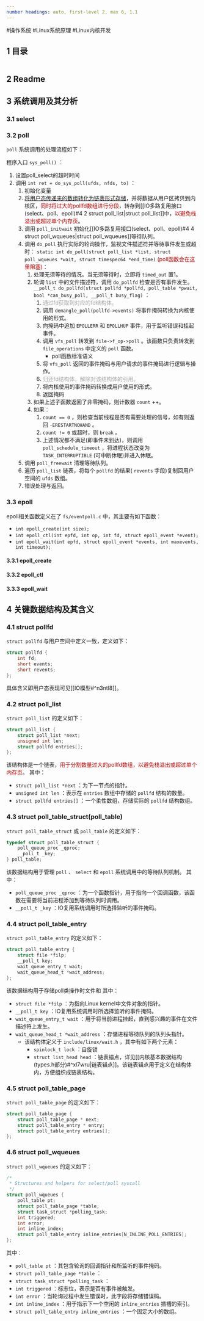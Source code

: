 ```yaml
---
number headings: auto, first-level 2, max 6, 1.1
---
```

#操作系统 #Linux系统原理 #Linux内核开发 

## 1 目录

```toc
```

## 2 Readme



## 3 系统调用及其分析

### 3.1 select



### 3.2 poll

`poll` 系统调用的处理流程如下：

程序入口 `sys_poll()` ：
1. 设置poll_select的超时时间
2. 调用 `int ret = do_sys_poll(ufds, nfds, to)` ：
	1. 初始化变量
	2. <u>将用户态传递来的数组转化为链表形式存储</u>，并将数据从用户区拷贝到内核区，<font color="#c00000">同时将过大的pollfd数组进行分段</font>，转存到[[IO多路复用接口(select、poll、epoll)#4 2 struct poll_list|struct poll_list]]中，<font color="#c00000">以避免栈溢出或超过单个内存页</font>。
	3. 调用 `poll_initwait` 初始化[[IO多路复用接口(select、poll、epoll)#4 4 struct poll_wqueues|struct poll_wqueues]]等待队列。
	4. 调用 `do_poll` 执行实际的轮询操作，监视文件描述符并等待事件发生或超时： `static int do_poll(struct poll_list *list, struct poll_wqueues *wait, struct timespec64 *end_time)` <font color="#c00000">(poll函数会在这里阻塞)</font>：
		1. 处理无须等待的情况。当无须等待时，立即将 `timed_out` 置1。
		2. 轮询 `list` 中的文件描述符，调用 `do_pollfd` 检查是否有事件发生。 `__poll_t do_pollfd(struct pollfd *pollfd, poll_table *pwait, bool *can_busy_poll, __poll_t busy_flag)` ：
			1. <font color="#a5a5a5">通过fd获取到对应的fd结构体。</font>
			2. 调用 `demangle_poll(pollfd->events)` 将事件掩码转换为内核使用的形式。
			3. 向掩码中追加 `EPOLLERR` 和 `EPOLLHUP` 事件，用于监听错误和挂起事件。
			4. 调用 `vfs_poll` 转发到 `file->f_op->poll` 。该函数只负责转发到 `file_operations` 中定义的 `poll` 函数。
				- poll函数标准语义
			5. 将 `vfs_poll` 返回的事件掩码与用户请求的事件掩码进行逻辑与操作。
			6. <font color="#a5a5a5">归还fd结构体，解除对该结构体的引用。</font>
			7. 将内核使用的事件掩码转换成用户使用的形式。
			8. 返回掩码
		3. 如果上述子函数返回了非零掩码，则计数器 `count` ++。
		4. 如果：
			1. `count == 0` ，则检查当前线程是否有需要处理的信号，如有则返回 `-ERESTARTNOHAND` 。
			2. `count != 0` 或超时，则 `break` 。
			3. 上述情况都不满足(即事件未到达)，则调用 `poll_schedule_timeout` ，将进程状态改变为 `TASK_INTERRUPTIBLE` (可中断休眠)并进入休眠。
	5. 调用 `poll_freewait` 清理等待队列。
	6. 遍历 `poll_list` 链表，将每个 `pollfd` 的结果( `revents` 字段)复制回用户空间的 `ufds` 数组。
	7. 错误处理与返回。

### 3.3 epoll

epoll相关函数定义在了 `fs/eventpoll.c` 中，其主要有如下函数：
- `int epoll_create(int size);`
- `int epoll_ctl(int epfd, int op, int fd, struct epoll_event *event);`
- `int epoll_wait(int epfd, struct epoll_event *events, int maxevents, int timeout);`

#### 3.3.1 epoll_create


#### 3.3.2 epoll_ctl


#### 3.3.3 epoll_wait


## 4 关键数据结构及其含义

### 4.1 struct pollfd

`struct pollfd` 与用户空间中定义一致，定义如下：

```C
struct pollfd {
	int fd;
	short events;
	short revents;
};
```

具体含义即用户态表现可见[[IO模型#^n3ntl8]]。

### 4.2 struct poll_list

`struct poll_list` 的定义如下：

```C
struct poll_list {
	struct poll_list *next;
	unsigned int len;
	struct pollfd entries[];
};
```

该结构体是一个链表，<font color="#c00000">用于分割数量过大的pollfd数组，以避免栈溢出或超过单个内存页</font>。
其中：
- `struct poll_list *next` ：为下一节点的指针。
- `unsigned int len` ：表示在 `entries` 数组中存储的 `pollfd` 结构的数量。
- `struct pollfd entries[]` ：一个柔性数组，存储实际的 `pollfd` 结构数组。

### 4.3 struct poll_table_struct(poll_table)

`struct poll_table_struct` 或 `poll_table` 的定义如下：

```C
typedef struct poll_table_struct {
	poll_queue_proc _qproc;
	__poll_t _key;
} poll_table;
```

该数据结构用于管理 `poll` 、 `select` 和 `epoll` 系统调用中的等待队列机制。
其中：
- `poll_queue_proc _qproc` ：为一个函数指针，用于指向一个回调函数，该函数在需要将当前进程添加到等待队列时调用。
- `__poll_t _key` ：IO复用系统调用时所选择监听的事件掩码。

### 4.4 struct poll_table_entry

`struct poll_table_entry` 的定义如下：

```C
struct poll_table_entry {
	struct file *filp;
	__poll_t key;
	wait_queue_entry_t wait;
	wait_queue_head_t *wait_address;
};
```

该数据结构用于存储poll类操作时文件和
其中：
- `struct file *filp` ：为指向Linux kernel中文件对象的指针。
- `__poll_t key` ：IO复用系统调用时所选择监听的事件掩码。
- `wait_queue_entry_t wait` ：用于将当前进程挂起，直到感兴趣的事件在文件描述符上发生。
- `wait_queue_head_t *wait_address` ：存储进程等待队列的队列头指针。
	- 该结构体定义于 `include/linux/wait.h` ，其中有如下两个元素：
		- `spinlock_t lock` ：自旋锁
		- `struct list_head head` ：链表锚点，详见[[内核基本数据结构(types.h部分)#^xl7wru|链表锚点]]。该链表锚点用于定义在结构体内，方便组织成链表结构。

### 4.5 struct poll_table_page

`struct poll_table_page` 的定义如下：

```C
struct poll_table_page {
	struct poll_table_page * next;
	struct poll_table_entry * entry;
	struct poll_table_entry entries[];
};
```


### 4.6 struct poll_wqueues

`struct poll_wqueues` 的定义如下：

```C
/*
 * Structures and helpers for select/poll syscall
 */
struct poll_wqueues {
	poll_table pt;
	struct poll_table_page *table;
	struct task_struct *polling_task;
	int triggered;
	int error;
	int inline_index;
	struct poll_table_entry inline_entries[N_INLINE_POLL_ENTRIES];
};
```

其中：
- `poll_table pt` ：其包含轮询的回调指针和所监听的事件掩码。
- `struct poll_table_page *table` ：
- `struct task_struct *polling_task` ：
- `int triggered` ：标志位，表示是否有事件被触发。
- `int error` ：当轮询过程中发生错误时，此字段将存储错误码。
- `int inline_index` ：用于指示下一个空闲的 `inline_entries` 插槽的索引。
- `struct poll_table_entry inline_entries` ：一个固定大小的数组。